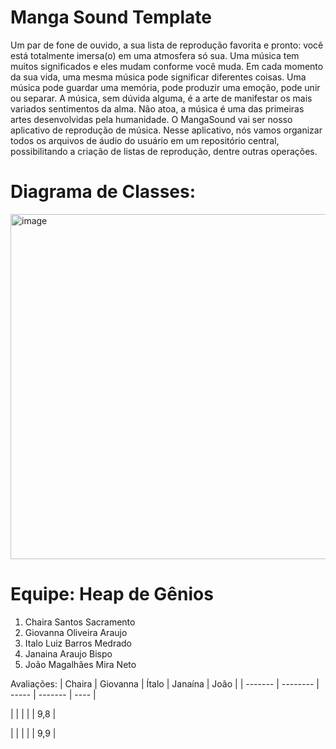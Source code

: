 # Manga Sound Template

Um par de fone de ouvido, a sua lista de reprodução favorita e pronto: você está totalmente imersa(o) em uma atmosfera só sua. Uma música tem muitos significados e eles mudam conforme você muda. Em cada momento da sua vida, uma mesma música pode significar diferentes coisas. Uma música pode guardar uma memória, pode produzir uma emoção, pode unir ou separar. A música, sem dúvida alguma, é a arte de manifestar os mais variados sentimentos da alma. Não atoa, a música é uma das primeiras artes desenvolvidas pela humanidade. O MangaSound vai ser nosso aplicativo de reprodução de música. Nesse aplicativo, nós vamos organizar todos os arquivos de áudio do usuário em um repositório central, possibilitando a criação de listas de reprodução, dentre outras operações. 

# Diagrama de Classes: 

<img width="552" alt="image" src="https://github.com/user-attachments/assets/9873181b-511f-42d9-8cf5-5d5966515634" />


# Equipe: Heap de Gênios
1. Chaira Santos Sacramento
2. Giovanna Oliveira Araujo
3. Italo Luiz Barros Medrado
4. Janaina Araujo Bispo
5. João Magalhães Mira Neto

Avaliações:
| Chaira  | Giovanna | Ítalo | Janaína | João |
| ------- | -------- | ----- | ------- | ---- |

|         |          |       |         |  9,8 |

|         |          |       |         |  9,9 |

